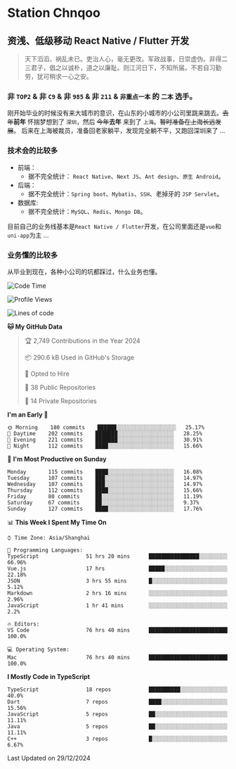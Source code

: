 # Station Chnqoo

## 资浅、低级移动 React Native / Flutter 开发

> 天下滔滔，祸乱未已。吏治人心，毫无更改。军政战事，日崇虚伪。非得二三君子，倡之以诚朴，道之以廉耻。则江河日下，不知所届。不若自习勤劳，犹可稍求一心之安。

### 非 `TOP2` & 非 `C9` & 非 `985` & 非 `211` & `非重点一本` 的 `二本` 选手。

刚开始毕业的时候没有来大城市的意识，在山东的小城市的小公司里跳来跳去。~~去年~~**前年** 怀揣梦想到了 `深圳`，然后 ~~今年~~**去年** 来到了 `上海`。~~暂时准备在上海长远发展~~。
后来在上海被裁员，准备回老家躺平，发现完全躺不平，又跑回深圳来了 ...

### 技术会的比较多

- 前端：
  - 据不完全统计： `React Native`、`Next JS`、`Ant design`、`原生 Android`。
- 后端：
  - 据不完全统计：`Spring boot`、`Mybatis`、`SSH`、老掉牙的 `JSP Servlet`。
- 数据库:
  - 据不完全统计：`MySQL`、`Redis`、`Mongo DB`。

目前自己的业务线基本是`React Native / Flutter`开发，在公司里面还是`vue`和`uni-app`为主 ...

### 业务懂的比较多

从毕业到现在，各种小公司的坑都踩过，什么业务也懂。

<!--START_SECTION:waka-->
![Code Time](http://img.shields.io/badge/Code%20Time-7%2C128%20hrs%2027%20mins-blue)

![Profile Views](http://img.shields.io/badge/Profile%20Views-0-blue)

![Lines of code](https://img.shields.io/badge/From%20Hello%20World%20I%27ve%20Written-487%20Thousand%20lines%20of%20code-blue)

**🐱 My GitHub Data** 

> 🏆 2,749 Contributions in the Year 2024
 > 
> 📦 290.6 kB Used in GitHub's Storage 
 > 
> 💼 Opted to Hire
 > 
> 📜 38 Public Repositories 
 > 
> 🔑 14 Private Repositories  
 > 
**I'm an Early 🐤** 

```text
🌞 Morning    180 commits    ██████░░░░░░░░░░░░░░░░░░░   25.17% 
🌆 Daytime    202 commits    ███████░░░░░░░░░░░░░░░░░░   28.25% 
🌃 Evening    221 commits    ███████░░░░░░░░░░░░░░░░░░   30.91% 
🌙 Night      112 commits    ████░░░░░░░░░░░░░░░░░░░░░   15.66%

```
📅 **I'm Most Productive on Sunday** 

```text
Monday       115 commits    ████░░░░░░░░░░░░░░░░░░░░░   16.08% 
Tuesday      107 commits    ███░░░░░░░░░░░░░░░░░░░░░░   14.97% 
Wednesday    107 commits    ███░░░░░░░░░░░░░░░░░░░░░░   14.97% 
Thursday     112 commits    ████░░░░░░░░░░░░░░░░░░░░░   15.66% 
Friday       80 commits     ██░░░░░░░░░░░░░░░░░░░░░░░   11.19% 
Saturday     67 commits     ██░░░░░░░░░░░░░░░░░░░░░░░   9.37% 
Sunday       127 commits    ████░░░░░░░░░░░░░░░░░░░░░   17.76%

```


📊 **This Week I Spent My Time On** 

```text
⌚︎ Time Zone: Asia/Shanghai

💬 Programming Languages: 
TypeScript               51 hrs 20 mins      ████████████████░░░░░░░░░   66.96% 
Vue.js                   17 hrs              █████░░░░░░░░░░░░░░░░░░░░   22.18% 
JSON                     3 hrs 55 mins       █░░░░░░░░░░░░░░░░░░░░░░░░   5.12% 
Markdown                 2 hrs 16 mins       ░░░░░░░░░░░░░░░░░░░░░░░░░   2.96% 
JavaScript               1 hr 41 mins        ░░░░░░░░░░░░░░░░░░░░░░░░░   2.2%

🔥 Editors: 
VS Code                  76 hrs 40 mins      █████████████████████████   100.0%

💻 Operating System: 
Mac                      76 hrs 40 mins      █████████████████████████   100.0%

```

**I Mostly Code in TypeScript** 

```text
TypeScript               18 repos            ██████████░░░░░░░░░░░░░░░   40.0% 
Dart                     7 repos             ████░░░░░░░░░░░░░░░░░░░░░   15.56% 
JavaScript               5 repos             ██░░░░░░░░░░░░░░░░░░░░░░░   11.11% 
Java                     5 repos             ██░░░░░░░░░░░░░░░░░░░░░░░   11.11% 
C++                      3 repos             █░░░░░░░░░░░░░░░░░░░░░░░░   6.67%

```



 Last Updated on 29/12/2024
<!--END_SECTION:waka-->

<!---
ChenqiaoStation/ChenqiaoStation is a ✨ special ✨ repository because its `README.md` (this file) appears on your GitHub profile.
You can click the Preview link to take a look at your changes.
--->
